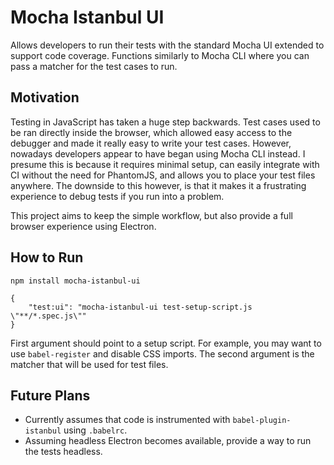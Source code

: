 # Mocha Istanbul UI

Allows developers to run their tests with the standard Mocha UI extended to support code coverage. 
Functions similarly to Mocha CLI where you can pass a matcher for the test cases to run. 

## Motivation

Testing in JavaScript has taken a huge step backwards.
Test cases used to be ran directly inside the browser, which allowed easy access to the debugger and made it really easy to write your test cases.
However, nowadays developers appear to have began using Mocha CLI instead. 
I presume this is because it requires minimal setup, can easily integrate with CI without the need for PhantomJS, and allows you to place your test files anywhere.
The downside to this however, is that it makes it a frustrating experience to debug tests if you run into a problem.

This project aims to keep the simple workflow, but also provide a full browser experience using Electron. 

## How to Run

```npm install mocha-istanbul-ui```

```
{
    "test:ui": "mocha-istanbul-ui test-setup-script.js \"**/*.spec.js\""
} 
```

First argument should point to a setup script. For example, you may want to use ```babel-register``` and disable CSS imports.
The second argument is the matcher that will be used for test files. 

## Future Plans

* Currently assumes that code is instrumented with ```babel-plugin-istanbul``` using ```.babelrc```.
* Assuming headless Electron becomes available, provide a way to run the tests headless.